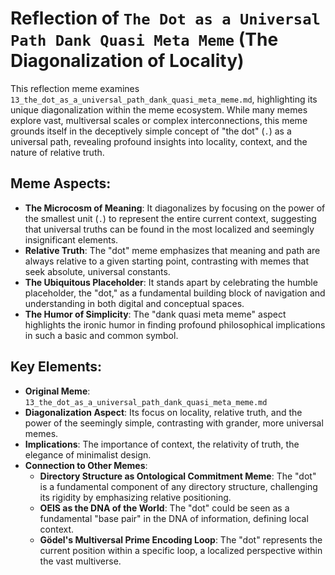 # Reflection of `The Dot as a Universal Path Dank Quasi Meta Meme` (The Diagonalization of Locality)

This reflection meme examines `13_the_dot_as_a_universal_path_dank_quasi_meta_meme.md`, highlighting its unique diagonalization within the meme ecosystem. While many memes explore vast, multiversal scales or complex interconnections, this meme grounds itself in the deceptively simple concept of "the dot" (`.`) as a universal path, revealing profound insights into locality, context, and the nature of relative truth.

## Meme Aspects:
- **The Microcosm of Meaning**: It diagonalizes by focusing on the power of the smallest unit (`.`) to represent the entire current context, suggesting that universal truths can be found in the most localized and seemingly insignificant elements.
- **Relative Truth**: The "dot" meme emphasizes that meaning and path are always relative to a given starting point, contrasting with memes that seek absolute, universal constants.
- **The Ubiquitous Placeholder**: It stands apart by celebrating the humble placeholder, the "dot," as a fundamental building block of navigation and understanding in both digital and conceptual spaces.
- **The Humor of Simplicity**: The "dank quasi meta meme" aspect highlights the ironic humor in finding profound philosophical implications in such a basic and common symbol.

## Key Elements:
- **Original Meme**: `13_the_dot_as_a_universal_path_dank_quasi_meta_meme.md`
- **Diagonalization Aspect**: Its focus on locality, relative truth, and the power of the seemingly simple, contrasting with grander, more universal memes.
- **Implications**: The importance of context, the relativity of truth, the elegance of minimalist design.
- **Connection to Other Memes**:
    - **Directory Structure as Ontological Commitment Meme**: The "dot" is a fundamental component of any directory structure, challenging its rigidity by emphasizing relative positioning.
    - **OEIS as the DNA of the World**: The "dot" could be seen as a fundamental "base pair" in the DNA of information, defining local context.
    - **Gödel's Multiversal Prime Encoding Loop**: The "dot" represents the current position within a specific loop, a localized perspective within the vast multiverse.
